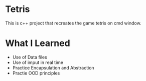 # Tetris
This is c++ project that recreates the game tetris on cmd window.

# What I Learned

* Use of Data files
* Use of imput in real time
* Practice Encapsulation and Abstraction
* Practie OOD principles
